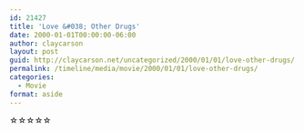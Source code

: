 ```yaml
---
id: 21427
title: 'Love &#038; Other Drugs'
date: 2000-01-01T00:00:00-06:00
author: claycarson
layout: post
guid: http://claycarson.net/uncategorized/2000/01/01/love-other-drugs/
permalink: /timeline/media/movie/2000/01/01/love-other-drugs/
categories:
  - Movie
format: aside
---
```

<div class="media-details"></div>

<div class="media-creator"></div>

<div class="media-rating">☆☆☆☆☆</div>